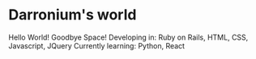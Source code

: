 # Darronium's world

Hello World!
Goodbye Space!
Developing in: Ruby on Rails, HTML, CSS, Javascript, JQuery
Currently learning: Python, React
